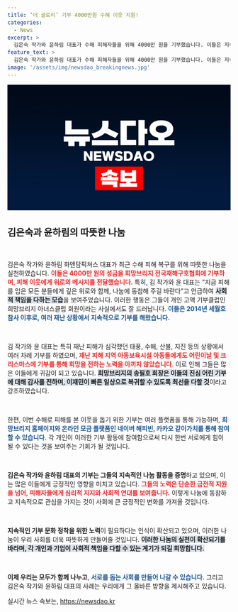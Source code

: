 ```yaml
---
title: ‘더 글로리’ 기부 4000만원 수해 이웃 지원!
categories:
  - News
excerpt: >
  김은숙 작가와 윤하림 대표가 수해 피해자들을 위해 4000만 원을 기부했습니다. 이들은 지속적으로 재해 이웃을 돕고 있으며, 나눔의 중요성을 강조했습니다. 함께 희망을 나눠요!
feature_text: >
  김은숙 작가와 윤하림 대표가 수해 피해자들을 위해 4000만 원을 기부했습니다. 이들은 지속적으로 재해 이웃을 돕고 있으며, 나눔의 중요성을 강조했습니다. 함께 희망을 나눠요!
image: '/assets/img/newsdao_breakingnews.jpg'
---
```


<p><img src="/assets/img/newsdao_breakingnews.jpg" alt="flaretime 속보" /></p>

<h2 data-ke-size="size26">김은숙과 윤하림의 따뜻한 나눔</h2>

<p data-ke-size="size16">&nbsp;</p>

<p>김은숙 작가와 윤하림 화앤담픽쳐스 대표가 최근 수해 피해 복구를 위해 따뜻한 나눔을 실천하였습니다. <b><span style="color: #ee2323;">이들은 4000만 원의 성금을 희망브리지 전국재해구호협회에 기부하며, 피해 이웃에게 위로의 메시지를 전달했습니다.</span></b> 특히, 김 작가와 윤 대표는 "지금 피해를 입은 모든 분들에게 깊은 위로와 함께, 나눔에 동참해 주길 바란다"고 언급하여 <b><span style="background-color: #21538527;">사회적 책임을 다하는 모습</span></b>을 보여주었습니다. 이러한 행동은 그들이 개인 고액 기부클럽인 희망브리지 아너스클럽 회원이라는 사실에서도 잘 드러납니다. <b><span style="color: #1a5490;">이들은 2014년 세월호 참사 이후로, 여러 재난 상황에서 지속적으로 기부를 해왔습니다.</span></b></p>

<p data-ke-size="size16">&nbsp;</p>

<p>김 작가와 윤 대표는 특히 재난 피해가 심각했던 태풍, 수해, 산불, 지진 등의 상황에서 여러 차례 기부를 하였으며, <b><span style="color: #ee2323;">재난 피해 지역 아동보육시설 아동들에게도 어린이날 및 크리스마스에 기부를 통해 희망을 전하는 노력을 아끼지 않았습니다.</span></b> 이로 인해 그들은 많은 이들에게 귀감이 되고 있습니다. <b><span style="background-color: #21538527;">희망브리지의 송필호 회장은 이들의 진심 어린 기부에 대해 감사를 전하며, 이재민이 빠른 일상으로 복귀할 수 있도록 최선을 다할 것</span></b>이라고 강조하였습니다. </p>

<p data-ke-size="size16">&nbsp;</p>

<p>한편, 이번 수해로 피해를 본 이웃을 돕기 위한 기부는 여러 플랫폼을 통해 가능하며, <b><span style="color: #1a5490;">희망브리지 홈페이지와 온라인 모금 플랫폼인 네이버 해피빈, 카카오 같이가치를 통해 참여할 수 있습니다.</span></b> 각 개인이 이러한 기부 활동에 참여함으로써 다시 한번 서로에게 힘이 될 수 있다는 것을 보여주는 기회가 될 것입니다. </p>

<p data-ke-size="size16">&nbsp;</p>

<p><b>김은숙 작가와 윤하림 대표의 기부는 그들의 지속적인 나눔 활동을 증명</b>하고 있으며, 이는 많은 이들에게 긍정적인 영향을 미치고 있습니다. <b><span style="color: #ee2323;">그들의 노력은 단순한 금전적 지원을 넘어, 피해자들에게 심리적 지지와 사회적 연대를 보여줍니다.</span></b> 이렇게 나눔에 동참하고 지속적으로 관심을 가지는 것이 사회에 큰 긍정적인 변화를 가져올 것입니다. </p>

<p data-ke-size="size16">&nbsp;</p>

<p><b>지속적인 기부 문화 정착을 위한 노력</b>이 필요하다는 인식이 확산되고 있으며, 이러한 나눔이 우리 사회를 더욱 따뜻하게 만들어줄 것입니다. <b><span style="background-color: #21538527;">이러한 나눔의 실천이 확산되기를 바라며, 각 개인과 기업이 사회적 책임을 다할 수 있는 계기가 되길 희망합니다.</span></b> </p>

<p data-ke-size="size16">&nbsp;</p> 

<p><b>이제 우리는 모두가 함께 나누고</b>, <b><span style="color: #1a5490;">서로를 돕는 사회를 만들어 나갈 수 있습니다.</span></b> 그리고 김은숙 작가와 윤하림 대표의 사례는 우리에게 그 올바른 방향을 제시해주고 있습니다.</p>
실시간 뉴스 속보는, <a href="https://newsdao.kr" rel="dofollow">https://newsdao.kr</a>


